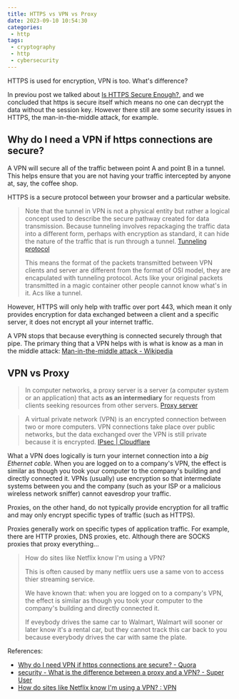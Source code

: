 ```yaml
---
title: HTTPS vs VPN vs Proxy
date: 2023-09-10 10:54:30
categories:
 - http
tags:
 - cryptography
 - http
 - cybersecurity
---
```


HTTPS is used for encryption, VPN is too. What's difference?

In previou post we talked about [Is HTTPS Secure Enough?](), and we concluded that https is secure itself which means no one can decrypt the data without the session key. However there still are some security issues in HTTPS, the man-in-the-middle attack, for example. 

## Why do I need a VPN if https connections are secure?

A VPN will secure all of the traffic between point A and point B in a tunnel. This helps ensure that you are not having your traffic intercepted by anyone at, say, the coffee shop. 

HTTPS is a secure protocol between your browser and a particular website.

> Note that the tunnel in VPN is not a physical entity but rather a logical concept used to describe the secure pathway created for data transmission. Because tunneling involves repackaging the traffic data into a different form, perhaps with encryption as standard, it can hide the nature of the traffic that is run through a tunnel. [Tunneling protocol](https://en.wikipedia.org/wiki/Tunneling_protocol)
>
> This means the format of the packets transmitted between VPN clients and server are different from the format of OSI model, they are encapulated with tunneling protocol. Acts like your original packets transmitted in a magic container other people cannot know what's in it. Acs like a tunnel. 

However, HTTPS will only help with traffic over port 443, which mean it only provides encryption for data exchanged between a client and a specific server, it does not encrypt all your internet traffic. 

A VPN stops that because everything is connected securely through that pipe. The primary thing that a VPN helps with is what is know as a man in the middle attack: [Man-in-the-middle attack - Wikipedia](https://en.wikipedia.org/wiki/Man-in-the-middle_attack)

## VPN vs Proxy

> In computer networks, a proxy server is a server (a computer system or an application) that acts **as an intermediary** for requests from clients seeking resources from other servers. [Proxy server](https://en.wikipedia.org/wiki/Proxy_server)

> A virtual private network (VPN) is an encrypted connection between two or more computers. VPN connections take place over public networks, but the data exchanged over the VPN is still private because it is encrypted. [IPsec | Cloudflare](https://www.cloudflare.com/learning/network-layer/what-is-ipsec/)

What a VPN does logically is turn your internet connection into a *big Ethernet cable*. When you are logged on to a company's VPN, the effect is similar as though you took your computer to the company's building and directly connected it. VPNs (usually) use encryption so that intermediate systems between you and the company (such as your ISP or a malicious wireless network sniffer) cannot eavesdrop your traffic. 

Proxies, on the other hand, do not typically provide encryption for all traffic and may only encrypt specific types of traffic (such as HTTPS).

Proxies generally work on specific types of application traffic. For example, there are HTTP proxies, DNS proxies, etc. Although there are SOCKS proxies that proxy everything... 

> How do sites like Netflix know I'm using a VPN?
>
> This is often caused by many netflix uers use a same von to access thier streaming service. 
>
> We have known that: when you are logged on to a company's VPN, the effect is similar as though you took your computer to the company's building and directly connected it. 
>
> If eveybody drives the same car to Walmart, Walmart will sooner or later know it's a rental car, but they cannot track this car back to you because everybody drives the car with same the plate.

References: 

- [Why do I need VPN if https connections are secure? - Quora](https://qr.ae/pyL1RD)
- [security - What is the difference between a proxy and a VPN? - Super User](https://superuser.com/questions/257388/what-is-the-difference-between-a-proxy-and-a-vpn)
- [How do sites like Netflix know I'm using a VPN? : VPN](https://www.reddit.com/r/VPN/comments/5mh6uc/how_do_sites_like_netflix_know_im_using_a_vpn/)